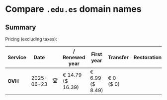 # Compare `.edu.es` domain names

## Summary

Pricing (excluding taxes):

| Service | Date |  | / Renewed year | First year | Transfer | Restoration |
|--|--|--|--|--|--|--|
| **OVH** | 2025-06-23 | 🏆 | € 14.79<br>($ 16.39) | € 6.99<br>($ 8.49) | € 0<br>($ 0) |  |
